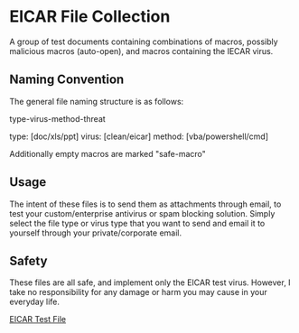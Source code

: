 # EICAR File Collection

A group of test documents containing combinations of macros, possibly malicious macros (auto-open), and macros containing the IECAR virus.

## Naming Convention

The general file naming structure is as follows:

type-virus-method-threat

type: [doc/xls/ppt]
virus: [clean/eicar]
method: [vba/powershell/cmd]

Additionally empty macros are marked "safe-macro"

## Usage 

The intent of these files is to send them as attachments through email, to test your custom/enterprise antivirus or spam blocking solution. Simply select the file type or virus type that you want to send and email it to yourself through your private/corporate email. 

## Safety 

These files are all safe, and implement only the EICAR test virus. However, I take no responsibility for any damage or harm you may cause in your everyday life. 

[EICAR Test File](https://en.wikipedia.org/wiki/EICAR_test_file)
